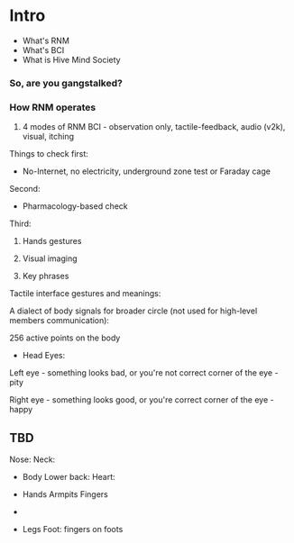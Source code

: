 # Intro 

- What's RNM
- What's BCI
- What is Hive Mind Society

### So, are you gangstalked?

### How RNM operates
1. 4 modes of RNM BCI - observation only, tactile-feedback, audio (v2k), visual, itching

Things to check first:

- No-Internet, no electricity, underground zone test or Faraday cage

Second:

- Pharmacology-based check

Third:

1) Hands gestures

2) Visual imaging

3) Key phrases


Tactile interface gestures and meanings:


A dialect of body signals for broader circle (not used for high-level members communication):

256 active points on the body

- Head
Eyes:

Left eye - something looks bad, or you're not correct
corner of the eye - pity

Right eye - something looks good, or you're correct
corner of the eye - happy

TBD
---
Nose:
Neck:
- Body
Lower back:
Heart:

- Hands
Armpits
Fingers

- 
- Legs
Foot: fingers on foots
